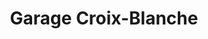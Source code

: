 ---
title: "Garage Croix-Blanche"
url: /le-mont-sur-lausanne/garage-croix-blanche/
shop: Autowerkstatt
---